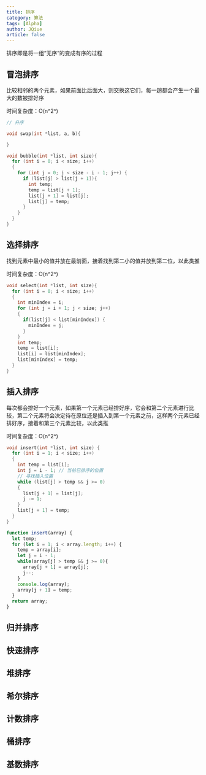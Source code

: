 ```yaml
---
title: 排序
category: 算法
tags: [Alpha]
author: JQiue
article: false
---
```


排序即是将一组“无序”的变成有序的过程

## 冒泡排序

比较相邻的两个元素，如果前面比后面大，则交换这它们，每一趟都会产生一个最大的数被排好序

时间复杂度：O(n^2^)

<CodeGroup>

<CodeGroupItem title="C" active>

```c
// 升序

void swap(int *list, a, b){

}

void bubble(int *list, int size){
  for (int i = 0; i < size; i++)
  {
    for (int j = 0; j < size - i - 1; j++) {
      if (list[j] > list[j + 1]){
        int temp;
        temp = list[j + 1];
        list[j + 1] = list[j];
        list[j] = temp;
      }
    }
  }
}
```

</CodeGroupItem>

</CodeGroup>

## 选择排序

找到元素中最小的值并放在最前面，接着找到第二小的值并放到第二位，以此类推

时间复杂度：O(n^2^)

<CodeGroup>

<CodeGroupItem title="C" active>

```c
void select(int *list, int size){
  for (int i = 0; i < size; i++)
  {
    int minIndex = i;
    for (int j = i + 1; j < size; j++)
    {
      if(list[j] < list[minIndex]) {
        minIndex = j;
      }
    }
    int temp;
    temp = list[i];
    list[i] = list[minIndex];
    list[minIndex] = temp;
  }
}
```

</CodeGroupItem>

</CodeGroup>

## 插入排序

每次都会排好一个元素，如果第一个元素已经排好序，它会和第二个元素进行比较，第二个元素将会决定待在原位还是插入到第一个元素之前，这样两个元素已经排好序，接着和第三个元素比较，以此类推

时间复杂度：O(n^2^)

<CodeGroup>

<CodeGroupItem title="C" active>

```c
void insert(int *list, int size) {
  for (int i = 1; i < size; i++)
  {
    int temp = list[i];
    int j = i - 1; // 当前已排序的位置
    // 寻找插入位置
    while (list[j] > temp && j >= 0)
    {
      list[j + 1] = list[j];
      j -= 1;
    }
    list[j + 1] = temp;
  }
}
```

</CodeGroupItem>

<CodeGroupItem title="JavaScript">

```js
function insert(array) {
  let temp;
  for (let i = 1; i < array.length; i++) {
    temp = array[i];
    let j = i - 1; 
    while(array[j] > temp && j >= 0){
      array[j + 1] = array[j];
      j--;
    }
    console.log(array);
    array[j + 1] = temp;
  }
  return array;
}
```

</CodeGroupItem>

</CodeGroup>

## 归并排序

## 快速排序

## 堆排序

## 希尔排序

## 计数排序

## 桶排序

## 基数排序
